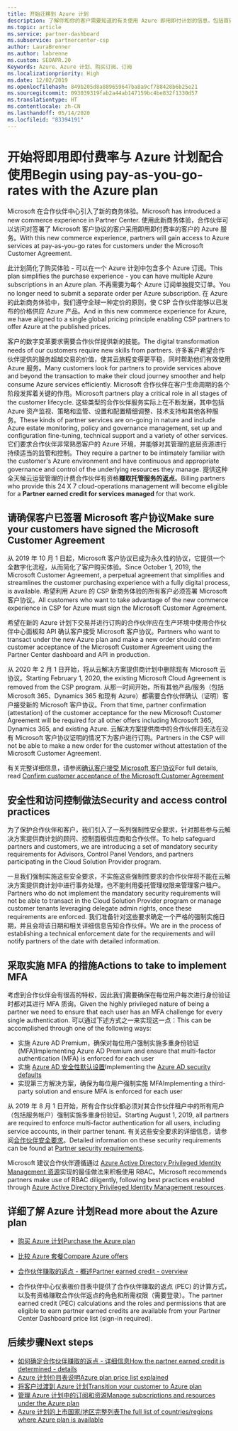 ```yaml
---
title: 开始迁移到 Azure 计划
description: 了解你和你的客户需要知道的有关使用 Azure 即用即付计划的信息，包括首要步骤、安全预防措施以及入门方式。
ms.topic: article
ms.service: partner-dashboard
ms.subservice: partnercenter-csp
author: LauraBrenner
ms.author: labrenne
ms.custom: SEOAPR.20
Keywords: Azure、Azure 计划、购买订阅、订阅
ms.localizationpriority: High
ms.date: 12/02/2019
ms.openlocfilehash: 849b205d8a889659647ba8a9cf788428b6b25e21
ms.sourcegitcommit: 093039319fab2a44ab147159bc4be832f1330d57
ms.translationtype: HT
ms.contentlocale: zh-CN
ms.lasthandoff: 05/14/2020
ms.locfileid: "83394191"
---
```

# <a name="begin-using-pay-as-you-go-rates-with-the-azure-plan"></a><span data-ttu-id="9bc94-104">开始将即用即付费率与 Azure 计划配合使用</span><span class="sxs-lookup"><span data-stu-id="9bc94-104">Begin using pay-as-you-go-rates with the Azure plan</span></span>

<span data-ttu-id="9bc94-105">Microsoft 在合作伙伴中心引入了新的商务体验。</span><span class="sxs-lookup"><span data-stu-id="9bc94-105">Microsoft has introduced a new commerce experience in Partner Center.</span></span>  <span data-ttu-id="9bc94-106">使用此新商务体验，合作伙伴可以访问对签署了 Microsoft 客户协议的客户采用即用即付费率的客户的 Azure 服务。</span><span class="sxs-lookup"><span data-stu-id="9bc94-106">With this new commerce experience, partners will gain access to Azure services at pay-as-you-go rates for customers under the Microsoft Customer Agreement.</span></span>

<span data-ttu-id="9bc94-107">此计划简化了购买体验 - 可以在一个 Azure 计划中包含多个 Azure 订阅。</span><span class="sxs-lookup"><span data-stu-id="9bc94-107">This plan simplifies the purchase experience - you can have multiple Azure subscriptions in an Azure plan.</span></span> <span data-ttu-id="9bc94-108">不再需要为每个 Azure 订阅单独提交订单。</span><span class="sxs-lookup"><span data-stu-id="9bc94-108">You no longer need to submit a separate order per Azure subscription.</span></span> <span data-ttu-id="9bc94-109">在 Azure 的此新商务体验中，我们遵守全球一种定价的原则，使 CSP 合作伙伴能够以已发布的价格供应 Azure 产品。</span><span class="sxs-lookup"><span data-stu-id="9bc94-109">And in this new commerce experience for Azure, we have aligned to a single global pricing principle enabling CSP partners to offer Azure at the published prices.</span></span>

<span data-ttu-id="9bc94-110">客户的数字变革要求需要合作伙伴提供新的技能。</span><span class="sxs-lookup"><span data-stu-id="9bc94-110">The digital transformation needs of our customers require new skills from partners.</span></span> <span data-ttu-id="9bc94-111">许多客户希望合作伙伴提供的服务超越交易的价值，使其云旅程变得更平稳，同时帮助他们有效使用 Azure 服务。</span><span class="sxs-lookup"><span data-stu-id="9bc94-111">Many customers look for partners to provide services above and beyond the transaction to make their cloud journey smoother and help consume Azure services efficiently.</span></span> <span data-ttu-id="9bc94-112">Microsoft 合作伙伴在客户生命周期的各个阶段发挥着关键的作用。</span><span class="sxs-lookup"><span data-stu-id="9bc94-112">Microsoft partners play a critical role in all stages of the customer lifecycle.</span></span> <span data-ttu-id="9bc94-113">这些类型的合作伙伴服务实际上在不断发展，其中包括 Azure 资产监视、策略和监管、设置和配置精细调整、技术支持和其他各种服务。</span><span class="sxs-lookup"><span data-stu-id="9bc94-113">These kinds of partner services are on-going in nature and include Azure estate monitoring, policy and governance management, set up and configuration fine-tuning, technical support and a variety of other services.</span></span> <span data-ttu-id="9bc94-114">它们要求合作伙伴非常熟悉客户的 Azure 环境，并能够对其管理的底层资源进行持续适当的监管和控制。</span><span class="sxs-lookup"><span data-stu-id="9bc94-114">They require a partner to be intimately familiar with the customer's Azure environment and have continuous and appropriate governance and control of the underlying resources they manage.</span></span> <span data-ttu-id="9bc94-115">提供这种全天候云运营管理的计费合作伙伴有资格**赚取托管服务的返点**。</span><span class="sxs-lookup"><span data-stu-id="9bc94-115">Billing partners who provide this 24 X 7 cloud-operations management will become eligible for a **Partner earned credit for services managed** for that work.</span></span>

## <a name="make-sure-your-customers-have-signed-the-microsoft-customer-agreement"></a><span data-ttu-id="9bc94-116">请确保客户已签署 Microsoft 客户协议</span><span class="sxs-lookup"><span data-stu-id="9bc94-116">Make sure your customers have signed the Microsoft Customer Agreement</span></span>

<span data-ttu-id="9bc94-117">从 2019 年 10 月 1 日起，Microsoft 客户协议已成为永久性的协议，它提供一个全数字化流程，从而简化了客户购买体验。</span><span class="sxs-lookup"><span data-stu-id="9bc94-117">Since October 1, 2019, the Microsoft Customer Agreement, a perpetual agreement that simplifies and streamlines the customer purchasing experience with a fully digital process, is available.</span></span> <span data-ttu-id="9bc94-118">希望利用 Azure 的 CSP 新商务体验的所有客户必须签署 Microsoft 客户协议。</span><span class="sxs-lookup"><span data-stu-id="9bc94-118">All customers who want to take advantage of the new commerce experience in CSP for Azure must sign the Microsoft Customer Agreement.</span></span>

<span data-ttu-id="9bc94-119">希望在新的 Azure 计划下交易并进行订购的合作伙伴应在生产环境中使用合作伙伴中心面板和 API 确认客户接受 Microsoft 客户协议。</span><span class="sxs-lookup"><span data-stu-id="9bc94-119">Partners who want to transact under the new Azure plan and make a new order should confirm customer acceptance of the Microsoft Customer Agreement using the Partner Center dashboard and API in production.</span></span>

<span data-ttu-id="9bc94-120">从 2020 年 2 月 1 日开始，将从云解决方案提供商计划中删除现有 Microsoft 云协议。</span><span class="sxs-lookup"><span data-stu-id="9bc94-120">Starting February 1, 2020, the existing Microsoft Cloud Agreement is removed from the CSP program.</span></span> <span data-ttu-id="9bc94-121">从那一时间开始，所有其他产品/服务（包括 Microsoft 365、Dynamics 365 和现有 Azure）都需要合作伙伴确认（证明）客户接受新的 Microsoft 客户协议。</span><span class="sxs-lookup"><span data-stu-id="9bc94-121">From that time, partner confirmation (attestation) of the customer acceptance for the new Microsoft Customer Agreement will be required for all other offers including Microsoft 365, Dynamics 365, and existing Azure.</span></span> <span data-ttu-id="9bc94-122">云解决方案提供商中的合作伙伴将无法在没有 Microsoft 客户协议证明的情况下为客户进行订购。</span><span class="sxs-lookup"><span data-stu-id="9bc94-122">Partners in the CSP will not be able to make a new order for the customer without attestation of the Microsoft Customer Agreement.</span></span>

<span data-ttu-id="9bc94-123">有关完整详细信息，请参阅[确认客户接受 Microsoft 客户协议](confirm-customer-agreement.md)</span><span class="sxs-lookup"><span data-stu-id="9bc94-123">For full details, read [Confirm customer acceptance of the Microsoft Customer Agreement](confirm-customer-agreement.md)</span></span>

## <a name="security-and-access-control-practices"></a><span data-ttu-id="9bc94-124">安全性和访问控制做法</span><span class="sxs-lookup"><span data-stu-id="9bc94-124">Security and access control practices</span></span>

<span data-ttu-id="9bc94-125">为了保护合作伙伴和客户，我们引入了一系列强制性安全要求，针对那些参与云解决方案提供商计划的顾问、控制面板供应商和合作伙伴。</span><span class="sxs-lookup"><span data-stu-id="9bc94-125">To help safeguard partners and customers, we are introducing a set of mandatory security requirements for Advisors, Control Panel Vendors, and partners participating in the Cloud Solution Provider program.</span></span>

<span data-ttu-id="9bc94-126">一旦我们强制实施这些安全要求，不实施这些强制性要求的合作伙伴将不能在云解决方案提供商计划中进行事务处理，也不能利用委托管理权限来管理客户租户。</span><span class="sxs-lookup"><span data-stu-id="9bc94-126">Partners who do not implement the mandatory security requirements will not be able to transact in the Cloud Solution Provider program or manage customer tenants leveraging delegate admin rights, once these requirements are enforced.</span></span> <span data-ttu-id="9bc94-127">我们准备针对这些要求确定一个严格的强制实施日期，并且会将该日期和相关详细信息告知合作伙伴。</span><span class="sxs-lookup"><span data-stu-id="9bc94-127">We are in the process of establishing a technical enforcement date for the requirements and will notify partners of the date with detailed information.</span></span>

## <a name="actions-to-take-to-implement-mfa"></a><span data-ttu-id="9bc94-128">采取实施 MFA 的措施</span><span class="sxs-lookup"><span data-stu-id="9bc94-128">Actions to take to implement MFA</span></span>

<span data-ttu-id="9bc94-129">考虑到合作伙伴会有很高的特权，因此我们需要确保在每位用户每次进行身份验证时都对其进行 MFA 质询。</span><span class="sxs-lookup"><span data-stu-id="9bc94-129">Given the highly privileged nature of being a partner we need to ensure that each user has an MFA challenge for every single authentication.</span></span> <span data-ttu-id="9bc94-130">可以通过下述方式之一来实现这一点：</span><span class="sxs-lookup"><span data-stu-id="9bc94-130">This can be accomplished through one of the following ways:</span></span>

- <span data-ttu-id="9bc94-131">实施 Azure AD Premium，确保对每位用户强制实施多重身份验证 (MFA)</span><span class="sxs-lookup"><span data-stu-id="9bc94-131">Implementing Azure AD Premium and ensure that multi-factor authentication (MFA) is enforced for each user</span></span>
- <span data-ttu-id="9bc94-132">实施 [Azure AD 安全性默认设置](https://docs.microsoft.com/azure/active-directory/conditional-access/concept-conditional-access-security-defaults)</span><span class="sxs-lookup"><span data-stu-id="9bc94-132">Implementing the [Azure AD security defaults](https://docs.microsoft.com/azure/active-directory/conditional-access/concept-conditional-access-security-defaults)</span></span>
- <span data-ttu-id="9bc94-133">实现第三方解决方案，确保为每位用户强制实施 MFA</span><span class="sxs-lookup"><span data-stu-id="9bc94-133">Implementing a third-party solution and ensure MFA is enforced for each user</span></span>

<span data-ttu-id="9bc94-134">从 2019 年 8 月 1 日开始，所有合作伙伴都必须对其合作伙伴租户中的所有用户（包括服务帐户）强制实施多重身份验证。</span><span class="sxs-lookup"><span data-stu-id="9bc94-134">Starting August 1, 2019, all partners are required to enforce multi-factor authentication for all users, including service accounts, in their partner tenant.</span></span> <span data-ttu-id="9bc94-135">有关这些安全要求的详细信息，请参阅[合作伙伴安全要求](https://docs.microsoft.com/partner-center/partner-security-requirements)。</span><span class="sxs-lookup"><span data-stu-id="9bc94-135">Detailed information on these security requirements can be found at [Partner security requirements](https://docs.microsoft.com/partner-center/partner-security-requirements).</span></span>

<span data-ttu-id="9bc94-136">Microsoft 建议合作伙伴遵循通过 [Azure Active Directory Privileged Identity Management 资源](https://docs.microsoft.com/azure/active-directory/privileged-identity-management/pim-configure)实现的最佳做法来积极使用 RBAC。</span><span class="sxs-lookup"><span data-stu-id="9bc94-136">Microsoft recommends partners make use of RBAC diligently, following best practices enabled through [Azure Active Directory Privileged Identity Management resources](https://docs.microsoft.com/azure/active-directory/privileged-identity-management/pim-configure).</span></span>

## <a name="read-more-about-the-azure-plan"></a><span data-ttu-id="9bc94-137">详细了解 Azure 计划</span><span class="sxs-lookup"><span data-stu-id="9bc94-137">Read more about the Azure plan</span></span>

- [<span data-ttu-id="9bc94-138">购买 Azure 计划</span><span class="sxs-lookup"><span data-stu-id="9bc94-138">Purchase the Azure plan</span></span>](purchase-azure-plan.md)

- [<span data-ttu-id="9bc94-139">比较 Azure 套餐</span><span class="sxs-lookup"><span data-stu-id="9bc94-139">Compare Azure offers</span></span>](compare-azure-offers.md)

- [<span data-ttu-id="9bc94-140">合作伙伴赚取的返点 - 概述</span><span class="sxs-lookup"><span data-stu-id="9bc94-140">Partner earned credit - overview</span></span>](partner-earned-credit.md)

- <span data-ttu-id="9bc94-141">合作伙伴中心仪表板价目表中提供了合作伙伴赚取的返点 (PEC) 的计算方式，以及有资格赚取合作伙伴返点的角色和所需权限（需要登录）。</span><span class="sxs-lookup"><span data-stu-id="9bc94-141">The partner earned credit (PEC) calculations and the roles and permissions that are eligible to earn partner earned credits are available from your Partner Center Dashboard price list (sign-in required).</span></span>

## <a name="next-steps"></a><span data-ttu-id="9bc94-142">后续步骤</span><span class="sxs-lookup"><span data-stu-id="9bc94-142">Next steps</span></span> 

- [<span data-ttu-id="9bc94-143">如何确定合作伙伴赚取的返点 - 详细信息</span><span class="sxs-lookup"><span data-stu-id="9bc94-143">How the partner earned credit is determined - details</span></span>](partner-earned-credit-explanation.md)
- [<span data-ttu-id="9bc94-144">Azure 计划价目表说明</span><span class="sxs-lookup"><span data-stu-id="9bc94-144">Azure plan price list explained</span></span>](azure-plan-price-list.md)
- [<span data-ttu-id="9bc94-145">将客户过渡到 Azure 计划</span><span class="sxs-lookup"><span data-stu-id="9bc94-145">Transition your customer to Azure plan</span></span>](azure-plan-transition.md)
- [<span data-ttu-id="9bc94-146">管理 Azure 计划中的订阅和资源</span><span class="sxs-lookup"><span data-stu-id="9bc94-146">Manage subscriptions and resources under the Azure plan</span></span>](azure-plan-manage.md)
- [<span data-ttu-id="9bc94-147">Azure 计划的上市国家/地区完整列表</span><span class="sxs-lookup"><span data-stu-id="9bc94-147">The full list of countries/regions where Azure plan is available</span></span>](https://query.prod.cms.rt.microsoft.com/cms/api/am/binary/RE3QN0x)
